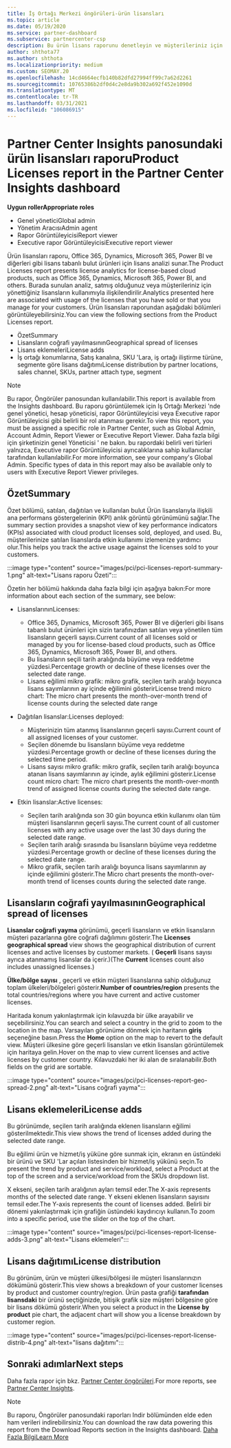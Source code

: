 ```yaml
---
title: İş Ortağı Merkezi öngörüleri-ürün lisansları
ms.topic: article
ms.date: 05/19/2020
ms.service: partner-dashboard
ms.subservice: partnercenter-csp
description: Bu ürün lisans raporunu denetleyin ve müşterileriniz için satmanız veya yönetmeniz için lisanslanan lisanslı bulut ürünleriyle nasıl geliştireceğinizi öğrenin.
author: shthota77
ms.author: shthota
ms.localizationpriority: medium
ms.custom: SEOMAY.20
ms.openlocfilehash: 14cd4664ecfb140b82dfd27994ff99c7a62d2261
ms.sourcegitcommit: 10765386b2df0d4c2e8da9b302a692f452e1090d
ms.translationtype: MT
ms.contentlocale: tr-TR
ms.lasthandoff: 03/31/2021
ms.locfileid: "106086915"
---
```

# <a name="product-licenses-report-in-the-partner-center-insights-dashboard"></a><span data-ttu-id="c7715-103">Partner Center Insights panosundaki ürün lisansları raporu</span><span class="sxs-lookup"><span data-stu-id="c7715-103">Product Licenses report in the Partner Center Insights dashboard</span></span>

<span data-ttu-id="c7715-104">**Uygun roller**</span><span class="sxs-lookup"><span data-stu-id="c7715-104">**Appropriate roles**</span></span>

- <span data-ttu-id="c7715-105">Genel yönetici</span><span class="sxs-lookup"><span data-stu-id="c7715-105">Global admin</span></span>
- <span data-ttu-id="c7715-106">Yönetim Aracısı</span><span class="sxs-lookup"><span data-stu-id="c7715-106">Admin agent</span></span>
- <span data-ttu-id="c7715-107">Rapor Görüntüleyicisi</span><span class="sxs-lookup"><span data-stu-id="c7715-107">Report viewer</span></span>
- <span data-ttu-id="c7715-108">Executive rapor Görüntüleyicisi</span><span class="sxs-lookup"><span data-stu-id="c7715-108">Executive report viewer</span></span>

<span data-ttu-id="c7715-109">Ürün lisansları raporu, Office 365, Dynamics, Microsoft 365, Power BI ve diğerleri gibi lisans tabanlı bulut ürünleri için lisans analizi sunar.</span><span class="sxs-lookup"><span data-stu-id="c7715-109">The Product Licenses report presents license analytics for license-based cloud products, such as Office 365, Dynamics, Microsoft 365, Power BI, and others.</span></span> <span data-ttu-id="c7715-110">Burada sunulan analiz, satmış olduğunuz veya müşterileriniz için yönettiğiniz lisansların kullanımıyla ilişkilendirilir.</span><span class="sxs-lookup"><span data-stu-id="c7715-110">Analytics presented here are associated with usage of the licenses that you have sold or that you manage for your customers.</span></span> <span data-ttu-id="c7715-111">Ürün lisansları raporundan aşağıdaki bölümleri görüntüleyebilirsiniz.</span><span class="sxs-lookup"><span data-stu-id="c7715-111">You can view the following sections from the Product Licenses report.</span></span>

- <span data-ttu-id="c7715-112">Özet</span><span class="sxs-lookup"><span data-stu-id="c7715-112">Summary</span></span>
- <span data-ttu-id="c7715-113">Lisansların coğrafi yayılmasının</span><span class="sxs-lookup"><span data-stu-id="c7715-113">Geographical spread of licenses</span></span>
- <span data-ttu-id="c7715-114">Lisans eklemeleri</span><span class="sxs-lookup"><span data-stu-id="c7715-114">License adds</span></span>
- <span data-ttu-id="c7715-115">İş ortağı konumlarına, Satış kanalına, SKU 'Lara, iş ortağı iliştirme türüne, segmente göre lisans dağıtımı</span><span class="sxs-lookup"><span data-stu-id="c7715-115">License distribution by partner locations, sales channel, SKUs, partner attach type, segment</span></span>

 > [!NOTE]
 > <span data-ttu-id="c7715-116">Bu rapor, Öngörüler panosundan kullanılabilir.</span><span class="sxs-lookup"><span data-stu-id="c7715-116">This report is available from the Insights dashboard.</span></span> <span data-ttu-id="c7715-117">Bu raporu görüntülemek için Iş Ortağı Merkezi 'nde genel yönetici, hesap yöneticisi, rapor Görüntüleyicisi veya Executive rapor Görüntüleyicisi gibi belirli bir rol atanması gerekir.</span><span class="sxs-lookup"><span data-stu-id="c7715-117">To view this report, you must be assigned a specific role in Partner Center, such as Global Admin, Account Admin, Report Viewer or Executive Report Viewer.</span></span> <span data-ttu-id="c7715-118">Daha fazla bilgi için şirketinizin genel Yöneticisi ' ne bakın. bu rapordaki belirli veri türleri yalnızca, Executive rapor Görüntüleyicisi ayrıcalıklarına sahip kullanıcılar tarafından kullanılabilir.</span><span class="sxs-lookup"><span data-stu-id="c7715-118">For more information, see your company's Global Admin. Specific types of data in this report may also be available only to users with Executive Report Viewer privileges.</span></span>

## <a name="summary"></a><span data-ttu-id="c7715-119">Özet</span><span class="sxs-lookup"><span data-stu-id="c7715-119">Summary</span></span>

<span data-ttu-id="c7715-120">Özet bölümü, satılan, dağıtılan ve kullanılan bulut Ürün lisanslarıyla ilişkili ana performans göstergelerinin (KPI) anlık görüntü görünümünü sağlar.</span><span class="sxs-lookup"><span data-stu-id="c7715-120">The summary section provides a snapshot view of key performance indicators (KPIs) associated with cloud product licenses sold, deployed, and used.</span></span> <span data-ttu-id="c7715-121">Bu, müşterilerinize satılan lisanslarda etkin kullanımı izlemenize yardımcı olur.</span><span class="sxs-lookup"><span data-stu-id="c7715-121">This helps you track the active usage against the licenses sold to your customers.</span></span>

:::image type="content" source="images/pci/pci-licenses-report-summary-1.png" alt-text="Lisans raporu Özeti":::

<span data-ttu-id="c7715-123">Özetin her bölümü hakkında daha fazla bilgi için aşağıya bakın:</span><span class="sxs-lookup"><span data-stu-id="c7715-123">For more information about each section of the summary, see below:</span></span>

- <span data-ttu-id="c7715-124">Lisanslarının</span><span class="sxs-lookup"><span data-stu-id="c7715-124">Licenses:</span></span> 
  - <span data-ttu-id="c7715-125">Office 365, Dynamics, Microsoft 365, Power BI ve diğerleri gibi lisans tabanlı bulut ürünleri için sizin tarafınızdan satılan veya yönetilen tüm lisansların geçerli sayısı.</span><span class="sxs-lookup"><span data-stu-id="c7715-125">Current count of all licenses sold or managed by you for license-based cloud products, such as Office 365, Dynamics, Microsoft 365, Power BI, and others.</span></span>
  - <span data-ttu-id="c7715-126">Bu lisansların seçili tarih aralığında büyüme veya reddetme yüzdesi.</span><span class="sxs-lookup"><span data-stu-id="c7715-126">Percentage growth or decline of these licenses over the selected date range.</span></span>
  - <span data-ttu-id="c7715-127">Lisans eğilimi mikro grafik: mikro grafik, seçilen tarih aralığı boyunca lisans sayımlarının ay içinde eğilimini gösterir</span><span class="sxs-lookup"><span data-stu-id="c7715-127">License trend micro chart: The micro chart presents the month-over-month trend of license counts during the selected date range</span></span>

- <span data-ttu-id="c7715-128">Dağıtılan lisanslar:</span><span class="sxs-lookup"><span data-stu-id="c7715-128">Licenses deployed:</span></span>
  - <span data-ttu-id="c7715-129">Müşterinizin tüm atanmış lisanslarının geçerli sayısı.</span><span class="sxs-lookup"><span data-stu-id="c7715-129">Current count of all assigned licenses of your customer.</span></span>
  - <span data-ttu-id="c7715-130">Seçilen dönemde bu lisansların büyüme veya reddetme yüzdesi.</span><span class="sxs-lookup"><span data-stu-id="c7715-130">Percentage growth or decline of these licenses during the selected time period.</span></span>
  - <span data-ttu-id="c7715-131">Lisans sayısı mikro grafik: mikro grafik, seçilen tarih aralığı boyunca atanan lisans sayımlarının ay içinde, aylık eğilimini gösterir.</span><span class="sxs-lookup"><span data-stu-id="c7715-131">License count micro chart: The micro chart presents the month-over-month trend of assigned license counts during the selected date range.</span></span>

- <span data-ttu-id="c7715-132">Etkin lisanslar:</span><span class="sxs-lookup"><span data-stu-id="c7715-132">Active licenses:</span></span> 
  - <span data-ttu-id="c7715-133">Seçilen tarih aralığında son 30 gün boyunca etkin kullanımı olan tüm müşteri lisanslarının geçerli sayısı.</span><span class="sxs-lookup"><span data-stu-id="c7715-133">The current count of all customer licenses with any active usage over the last 30 days during the selected date range.</span></span>
  - <span data-ttu-id="c7715-134">Seçilen tarih aralığı sırasında bu lisansların büyüme veya reddetme yüzdesi.</span><span class="sxs-lookup"><span data-stu-id="c7715-134">Percentage growth or decline of these licenses during the selected date range.</span></span>
  - <span data-ttu-id="c7715-135">Mikro grafik, seçilen tarih aralığı boyunca lisans sayımlarının ay içinde eğilimini gösterir.</span><span class="sxs-lookup"><span data-stu-id="c7715-135">The Micro chart presents the month-over-month trend of licenses counts during the selected date range.</span></span>

## <a name="geographical-spread-of-licenses"></a><span data-ttu-id="c7715-136">Lisansların coğrafi yayılmasının</span><span class="sxs-lookup"><span data-stu-id="c7715-136">Geographical spread of licenses</span></span>

<span data-ttu-id="c7715-137">**Lisanslar coğrafi yayma** görünümü, geçerli lisansların ve etkin lisansların müşteri pazarlarına göre coğrafi dağılımını gösterir.</span><span class="sxs-lookup"><span data-stu-id="c7715-137">The **Licenses geographical spread** view shows the geographical distribution of current licenses and active licenses by customer markets.</span></span> <span data-ttu-id="c7715-138">( **Geçerli** lisans sayısı ayrıca atanmamış lisanslar da içerir.)</span><span class="sxs-lookup"><span data-stu-id="c7715-138">(The **Current** licenses count also includes unassigned licenses.)</span></span>

<span data-ttu-id="c7715-139">**Ülke/bölge sayısı** , geçerli ve etkin müşteri lisanslarına sahip olduğunuz toplam ülkeleri/bölgeleri gösterir.</span><span class="sxs-lookup"><span data-stu-id="c7715-139">**Number of countries/region** presents the total countries/regions where you have current and active customer licenses.</span></span>

<span data-ttu-id="c7715-140">Haritada konum yakınlaştırmak için kılavuzda bir ülke arayabilir ve seçebilirsiniz.</span><span class="sxs-lookup"><span data-stu-id="c7715-140">You can search and select a country in the grid to zoom to the location in the map.</span></span> <span data-ttu-id="c7715-141">Varsayılan görünüme dönmek için haritanın **giriş** seçeneğine basın.</span><span class="sxs-lookup"><span data-stu-id="c7715-141">Press the **Home** option on the map to revert to the default view.</span></span> <span data-ttu-id="c7715-142">Müşteri ülkesine göre geçerli lisansları ve etkin lisansları görüntülemek için haritaya gelin.</span><span class="sxs-lookup"><span data-stu-id="c7715-142">Hover on the map to view current licenses and active licenses by customer country.</span></span> <span data-ttu-id="c7715-143">Kılavuzdaki her iki alan de sıralanabilir.</span><span class="sxs-lookup"><span data-stu-id="c7715-143">Both fields on the grid are sortable.</span></span>

:::image type="content" source="images/pci/pci-licenses-report-geo-spread-2.png" alt-text="Lisans coğrafi yayma":::

## <a name="license-adds"></a><span data-ttu-id="c7715-145">Lisans eklemeleri</span><span class="sxs-lookup"><span data-stu-id="c7715-145">License adds</span></span>

<span data-ttu-id="c7715-146">Bu görünümde, seçilen tarih aralığında eklenen lisansların eğilimi gösterilmektedir.</span><span class="sxs-lookup"><span data-stu-id="c7715-146">This view shows the trend of licenses added during the selected date range.</span></span> 

<span data-ttu-id="c7715-147">Bu eğilimi ürün ve hizmet/iş yüküne göre sunmak için, ekranın en üstündeki bir ürünü ve SKU 'Lar açılan listesinden bir hizmet/iş yükünü seçin.</span><span class="sxs-lookup"><span data-stu-id="c7715-147">To present the trend by product and service/workload, select a Product at the top of the screen and a service/workload from the SKUs dropdown list.</span></span>

<span data-ttu-id="c7715-148">X ekseni, seçilen tarih aralığının ayları temsil eder.</span><span class="sxs-lookup"><span data-stu-id="c7715-148">The X-axis represents months of the selected date range.</span></span> <span data-ttu-id="c7715-149">Y ekseni eklenen lisansların sayısını temsil eder.</span><span class="sxs-lookup"><span data-stu-id="c7715-149">The Y-axis represents the count of licenses added.</span></span> <span data-ttu-id="c7715-150">Belirli bir dönemi yakınlaştırmak için grafiğin üstündeki kaydırıcıyı kullanın.</span><span class="sxs-lookup"><span data-stu-id="c7715-150">To zoom into a specific period, use the slider on the top of the chart.</span></span>

:::image type="content" source="images/pci/pci-licenses-report-license-adds-3.png" alt-text="Lisans eklemeleri":::

## <a name="license-distribution"></a><span data-ttu-id="c7715-152">Lisans dağıtımı</span><span class="sxs-lookup"><span data-stu-id="c7715-152">License distribution</span></span>

<span data-ttu-id="c7715-153">Bu görünüm, ürün ve müşteri ülkesi/bölgesi ile müşteri lisanslarınızın dökümünü gösterir.</span><span class="sxs-lookup"><span data-stu-id="c7715-153">This view shows a breakdown of your customer licenses by product and customer country/region.</span></span> <span data-ttu-id="c7715-154">Ürün pasta grafiği **tarafından lisansdaki** bir ürünü seçtiğinizde, bitişik grafik size müşteri bölgesine göre bir lisans dökümü gösterir.</span><span class="sxs-lookup"><span data-stu-id="c7715-154">When you select a product in the **License by product** pie chart, the adjacent chart will show you a license breakdown by customer region.</span></span>

:::image type="content" source="images/pci/pci-licenses-report-license-distrib-4.png" alt-text="lisans dağıtımı":::

## <a name="next-steps"></a><span data-ttu-id="c7715-156">Sonraki adımlar</span><span class="sxs-lookup"><span data-stu-id="c7715-156">Next steps</span></span>

<span data-ttu-id="c7715-157">Daha fazla rapor için bkz. [Partner Center öngörüleri](partner-center-insights.md).</span><span class="sxs-lookup"><span data-stu-id="c7715-157">For more reports, see [Partner Center Insights](partner-center-insights.md).</span></span>

>[!NOTE] 
> <span data-ttu-id="c7715-158">Bu raporu, Öngörüler panosundaki raporları Indir bölümünden elde eden ham verileri indirebilirsiniz.</span><span class="sxs-lookup"><span data-stu-id="c7715-158">You can download the raw data powering this report from the Download Reports section in the Insights dashboard.</span></span> [<span data-ttu-id="c7715-159">Daha Fazla Bilgi</span><span class="sxs-lookup"><span data-stu-id="c7715-159">Learn More</span></span>](pci-download-reports.md)
